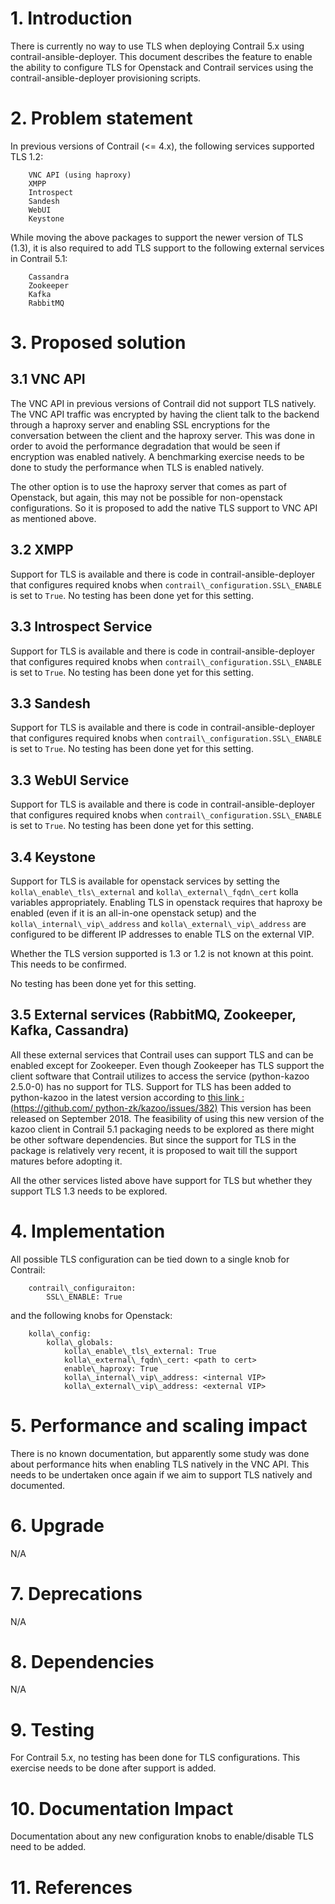 # 1. Introduction

There is currently no way to use TLS when deploying Contrail 5.x using 
contrail-ansible-deployer. This document describes the feature to enable the 
ability to configure TLS for Openstack and Contrail services using the
contrail-ansible-deployer provisioning scripts.

# 2. Problem statement

In previous versions of Contrail (<= 4.x), the following services supported 
TLS 1.2:

		VNC API (using haproxy)
		XMPP
		Introspect
		Sandesh
		WebUI
		Keystone
	
While moving the above packages to support the newer version of TLS (1.3), it 
is also required to add TLS support to the following external services in 
Contrail 5.1:
	
		Cassandra
		Zookeeper
		Kafka
		RabbitMQ
	
# 3. Proposed solution

## 3.1 VNC API
The VNC API in previous versions of Contrail did not support TLS natively. The
VNC API traffic was encrypted by having the client talk to the backend through 
a haproxy server and enabling SSL encryptions for the conversation between the 
client and the haproxy server. This was done in order to avoid the performance 
degradation that would be seen if encryption was enabled natively. A 
benchmarking exercise needs to be done to study the performance when TLS is 
enabled natively.

The other option is to use the haproxy server that comes as part of Openstack, 
but again, this may not be possible for non-openstack configurations. So it 
is proposed to add the native TLS support to VNC API as mentioned above.



## 3.2 XMPP
Support for TLS is available and there is code in contrail-ansible-deployer 
that configures required knobs when `contrail\_configuration.SSL\_ENABLE` is 
set to `True`. No testing has been done yet for this setting.

## 3.3 Introspect Service
Support for TLS is available and there is code in contrail-ansible-deployer 
that configures required knobs when `contrail\_configuration.SSL\_ENABLE` is 
set to `True`. No testing has been done yet for this setting.

## 3.3 Sandesh
Support for TLS is available and there is code in contrail-ansible-deployer 
that configures required knobs when `contrail\_configuration.SSL\_ENABLE` is 
set to `True`. No testing has been done yet for this setting.

## 3.3 WebUI Service
Support for TLS is available and there is code in contrail-ansible-deployer 
that configures required knobs when `contrail\_configuration.SSL\_ENABLE` is 
set to `True`. No testing has been done yet for this setting.

## 3.4 Keystone
Support for TLS is available for openstack services by setting the 
`kolla\_enable\_tls\_external` and `kolla\_external\_fqdn\_cert` kolla variables 
appropriately. Enabling TLS in openstack requires that haproxy be enabled 
(even if it is an all-in-one openstack setup) and the 
`kolla\_internal\_vip\_address` and `kolla\_external\_vip\_address` are configured 
to be different IP addresses to enable TLS on the external VIP.

Whether the TLS version supported is 1.3 or 1.2 is not known at this point. 
This needs to be confirmed.

No testing has been done yet for this setting.

## 3.5 External services (RabbitMQ, Zookeeper, Kafka, Cassandra)
All these external services that Contrail uses can support TLS and can be 
enabled except for Zookeeper. Even though Zookeeper has TLS support the client 
software that Contrail utilizes to access the service (python-kazoo 2.5.0-0) 
has no support for TLS. Support for TLS has been added to python-kazoo in the 
latest version according to [this link : (https://github.com/
python-zk/kazoo/issues/382)](https://github.com/python-zk/kazoo/issues/382) 
This version has been released on September 2018. The feasibility of using 
this new version of the kazoo client in Contrail 5.1 packaging needs to be 
explored as there might be other software dependencies. But since the support 
for TLS in the package is relatively very recent, it is proposed to wait till 
the support matures before adopting it.

All the other services listed above have support for TLS but whether they 
support TLS 1.3 needs to be explored.

# 4. Implementation

All possible TLS configuration can be tied down to a single knob for Contrail:

		contrail\_configuraiton:
			SSL\_ENABLE: True
		
and the following knobs for Openstack:
		
		kolla\_config:
			kolla\_globals:
				kolla\_enable\_tls\_external: True
				kolla\_external\_fqdn\_cert: <path to cert>
				enable\_haproxy: True
				kolla\_internal\_vip\_address: <internal VIP>
				kolla\_external\_vip\_address: <external VIP>

# 5. Performance and scaling impact
There is no known documentation, but apparently some study was done about 
performance hits when enabling TLS natively in the VNC API. This needs to 
be undertaken once again if we aim to support TLS natively and documented.

# 6. Upgrade

N/A

# 7. Deprecations

N/A

# 8. Dependencies

N/A

# 9. Testing

For Contrail 5.x, no testing has been done for TLS configurations. 
This exercise needs to be done after support is added.

# 10. Documentation Impact

Documentation about any new configuration knobs to enable/disable 
TLS need to be added.

# 11. References
